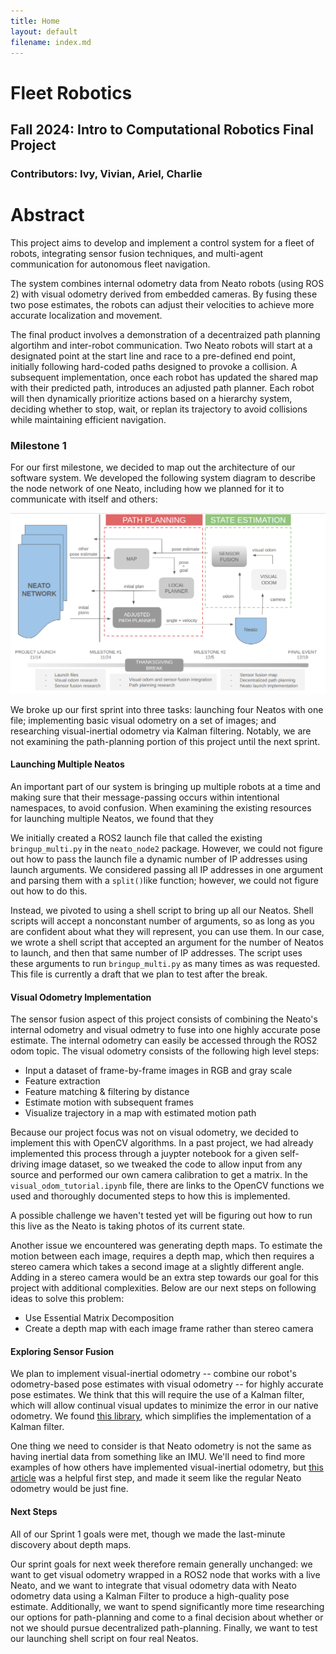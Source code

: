```yaml
---
title: Home
layout: default
filename: index.md
--- 
```

# Fleet Robotics
## Fall 2024: Intro to Computational Robotics Final Project
### Contributors: Ivy, Vivian, Ariel, Charlie

# Abstract
This project aims to develop and implement a control system for a fleet of robots, integrating sensor fusion techniques, and multi-agent communication for autonomous fleet navigation. 

The system combines internal odometry data from Neato robots (using ROS 2) with visual odometry derived from embedded cameras. By fusing these two pose estimates, the robots can adjust their velocities to achieve more accurate localization and movement.

The final product involves a demonstration of a decentraized path planning algortihm and inter-robot communication. Two Neato robots will start at a designated point at the start line and race to a pre-defined end point, initially following hard-coded paths designed to provoke a collision. A subsequent implementation, once each robot has updated the shared map with their predicted path, introduces an adjusted path planner. Each robot will then dynamically prioritize actions based on a hierarchy system, deciding whether to stop, wait, or replan its trajectory to avoid collisions while maintaining efficient navigation.


### Milestone 1

For our first milestone, we decided to map out the architecture of our software system. We developed the following system diagram to describe the node network of one Neato, including how we planned for it to communicate with itself and others:

![A system diagram of a single Neato's node network interfacing with the broader Neato network. The local network is split up into two sections: state estimation and path planning.](assets/diagram.png)

We broke up our first sprint into three tasks: launching four Neatos with one file; implementing basic visual odometry on a set of images; and researching visual-inertial odometry via Kalman filtering. Notably, we are not examining the path-planning portion of this project until the next sprint.

#### Launching Multiple Neatos

An important part of our system is bringing up multiple robots at a time and making sure that their message-passing occurs within intentional namespaces, to avoid confusion. When examining the existing resources for launching multiple Neatos, we found that they

We initially created a ROS2 launch file that called the existing `bringup_multi.py` in the `neato_node2` package. However, we could not figure out how to pass the launch file a dynamic number of IP addresses using launch arguments. We considered passing all IP addresses in one argument and parsing them with a `split()`like function; however, we could not figure out how to do this.

Instead, we pivoted to using a shell script to bring up all our Neatos. Shell scripts will accept a nonconstant number of arguments, so as long as you are confident about what they will represent, you can use them. In our case, we wrote a shell script that accepted an argument for the number of Neatos to launch, and then that same number of IP addresses. The script uses these arguments to run `bringup_multi.py` as many times as was requested. This file is currently a draft that we plan to test after the break.

#### Visual Odometry Implementation

The sensor fusion aspect of this project consists of combining the Neato's internal odometry and visual odmetry to fuse into one highly accurate pose estimate. The internal odometry can easily be accessed through the ROS2 odom topic. The visual odometry consists of the following high level steps:
- Input a dataset of frame-by-frame images in RGB and gray scale
- Feature extraction
- Feature matching & filtering by distance
- Estimate motion with subsequent frames
- Visualize trajectory in a map with estimated motion path

Because our project focus was not on visual odometry, we decided to implement this with OpenCV algorithms. In a past project, we had already implemented this process through a juypter notebook for a given self-driving image dataset, so we tweaked the code to allow input from any source and performed our own camera calibration to get a matrix. In the `visual_odom_tutorial.ipynb` file, there are links to the OpenCV functions we used and thoroughly documented steps to how this is implemented.

A possible challenge we haven't tested yet will be figuring out how to run this live as the Neato is taking photos of its current state. 

Another issue we encountered was generating depth maps. To estimate the motion between each image, requires a depth map, which then requires a stereo camera which takes a second image at a slightly different angle. Adding in a stereo camera would be an extra step towards our goal for this project with additional complexities. Below are our next steps on following ideas to solve this problem:

- Use Essential Matrix Decomposition 
- Create a depth map with each image frame rather than stereo camera

#### Exploring Sensor Fusion

We plan to implement visual-inertial odometry -- combine our robot's odometry-based pose estimates with visual odometry -- for highly accurate pose estimates. We think that this will require the use of a Kalman filter, which will allow continual visual updates to minimize the error in our native odometry. We found [this library](https://filterpy.readthedocs.io/en/latest/kalman/KalmanFilter.html), which simplifies the implementation of a Kalman filter.

One thing we need to consider is that Neato odometry is not the same as having inertial data from something like an IMU. We'll need to find more examples of how others have implemented visual-inertial odometry, but [this article](https://www.thinkautonomous.ai/blog/visual-inertial-odometry/) was a helpful first step, and made it seem like the regular Neato odometry would be just fine.

#### Next Steps

All of our Sprint 1 goals were met, though we made the last-minute discovery about depth maps.

Our sprint goals for next week therefore remain generally unchanged: we want to get visual odometry wrapped in a ROS2 node that works with a live Neato, and we want to integrate that visual odometry data with Neato odometry data using a Kalman Filter to produce a high-quality pose estimate. Additionally, we want to spend significantly more time researching our options for path-planning and come to a final decision about whether or not we should pursue decentralized path-planning. Finally, we want to test our launching shell script on four real Neatos.